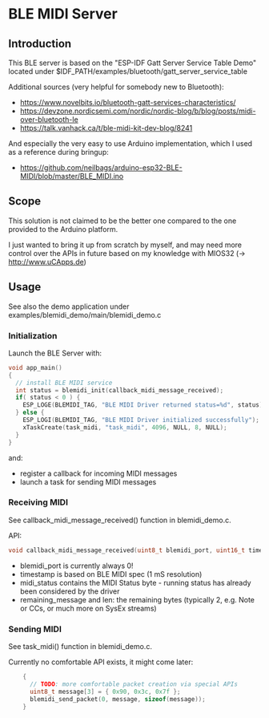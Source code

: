 # BLE MIDI Server

## Introduction

This BLE server is based on the "ESP-IDF Gatt Server Service Table Demo" located under 
$IDF_PATH/examples/bluetooth/gatt_server_service_table

Additional sources (very helpful for somebody new to Bluetooth):

* https://www.novelbits.io/bluetooth-gatt-services-characteristics/
* https://devzone.nordicsemi.com/nordic/nordic-blog/b/blog/posts/midi-over-bluetooth-le
* https://talk.vanhack.ca/t/ble-midi-kit-dev-blog/8241

And especially the very easy to use Arduino implementation, which I used as a reference during bringup:
* https://github.com/neilbags/arduino-esp32-BLE-MIDI/blob/master/BLE_MIDI.ino


## Scope

This solution is not claimed to be the better one compared to the one provided to the Arduino platform.

I just wanted to bring it up from scratch by myself, and may need more control over the APIs in future
based on my knowledge with MIOS32 (-> http://www.uCApps.de)


## Usage

See also the demo application under examples/blemidi_demo/main/blemidi_demo.c


### Initialization

Launch the BLE Server with:

```c
void app_main()
{
  // install BLE MIDI service
  int status = blemidi_init(callback_midi_message_received);
  if( status < 0 ) {
    ESP_LOGE(BLEMIDI_TAG, "BLE MIDI Driver returned status=%d", status);
  } else {
    ESP_LOGI(BLEMIDI_TAG, "BLE MIDI Driver initialized successfully");
    xTaskCreate(task_midi, "task_midi", 4096, NULL, 8, NULL);    
  }
}
```

and:
* register a callback for incoming MIDI messages
* launch a task for sending MIDI messages


### Receiving MIDI

See callback_midi_message_received() function in blemidi_demo.c.

API:
```c
void callback_midi_message_received(uint8_t blemidi_port, uint16_t timestamp, uint8_t midi_status, uint8_t *remaining_message, size_t len)
```

* blemidi_port is currently always 0!
* timestamp is based on BLE MIDI spec (1 mS resolution)
* midi_status contains the MIDI Status byte - running status has already been considered by the driver
* remaining_message and len: the remaining bytes (typically 2, e.g. Note or CCs, or much more on SysEx streams)


### Sending MIDI

See task_midi() function in blemidi_demo.c.

Currently no comfortable API exists, it might come later:
```c
    {
      // TODO: more comfortable packet creation via special APIs
      uint8_t message[3] = { 0x90, 0x3c, 0x7f };
      blemidi_send_packet(0, message, sizeof(message));
    }
```
